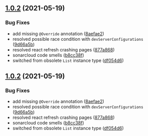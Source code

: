 ## [1.0.2](https://github.com/aem-vite/aem-vite/compare/v1.0.1...v1.0.2) (2021-05-19)


### Bug Fixes

* add missing `@Override` annotation ([8aefae2](https://github.com/aem-vite/aem-vite/commit/8aefae290570f5f4c81b5d90649687733b5b8754))
* resolved possible race condition with `devServerConfigurations` ([9d66a5b](https://github.com/aem-vite/aem-vite/commit/9d66a5b6caca85c605f700b2b1d6370dcc724d0d))
* resolved react refresh crashing pages ([877a868](https://github.com/aem-vite/aem-vite/commit/877a868659df15b3c11b8e91f559190d8489cb4b))
* sonarcloud code smells ([b8cc38f](https://github.com/aem-vite/aem-vite/commit/b8cc38f2a79afd592a6b1c5802b11c31f1656171))
* switched from obsolete `List` instance type ([df054d6](https://github.com/aem-vite/aem-vite/commit/df054d628df44e4a28177dec3d7e3448734be3e2))

## [1.0.2](https://github.com/aem-vite/aem-vite/compare/v1.0.1...v1.0.2) (2021-05-19)


### Bug Fixes

* add missing `@Override` annotation ([8aefae2](https://github.com/aem-vite/aem-vite/commit/8aefae290570f5f4c81b5d90649687733b5b8754))
* resolved possible race condition with `devServerConfigurations` ([9d66a5b](https://github.com/aem-vite/aem-vite/commit/9d66a5b6caca85c605f700b2b1d6370dcc724d0d))
* resolved react refresh crashing pages ([877a868](https://github.com/aem-vite/aem-vite/commit/877a868659df15b3c11b8e91f559190d8489cb4b))
* sonarcloud code smells ([b8cc38f](https://github.com/aem-vite/aem-vite/commit/b8cc38f2a79afd592a6b1c5802b11c31f1656171))
* switched from obsolete `List` instance type ([df054d6](https://github.com/aem-vite/aem-vite/commit/df054d628df44e4a28177dec3d7e3448734be3e2))
